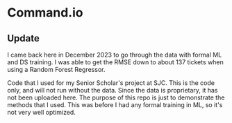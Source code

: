 # Command.io

## Update

I came back here in December 2023 to go through the data with formal ML and DS training. I was able to get the RMSE down to about 137 tickets when using a Random Forest Regressor. 

Code that I used for my Senior Scholar's project at SJC. This is the code only, and will not run without the data. Since the data is proprietary, it has not been uploaded here. The purpose of this repo is just to demonstrate the methods that I used. This was before I had any formal training in ML, so it's not very well optimized.
